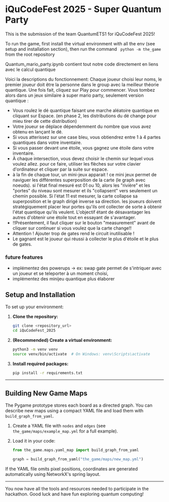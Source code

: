 # iQuCodeFest 2025 - Super Quantum Party

This is the submission of the team QuantumETS1 for iQuCodeFest 2025!

To run the game, first install the virtual environment with all the env (see setup and installation section), then run the command
    ```
    python -m the_game```
    from the root repository

Quantum_mario_party.ipynb contient tout notre code directement en liens avec le calcul quantique

Voici la descriptions du fonctionnement:
Chaque joueur choisi leur noms, le premier joueur doit être la personne dans le group avec la meilleur théorie quantique.
Une fois fait, cliquez sur Play pour commencer.
Vous tombez alors dans un jeux similaire à super mario party, seulement version quantique :
- Vous roulez le dé quantique faisant une marche aléatoire quantique en cliquant sur Espace. (en phase 2, les distributions du dé change pour mieu tirer de cette distribution)
- Votre joueur se déplace dépendemment du nombre que vous avez obtenu en lançant le dé. 
- Si vous atterissez sur une case bleu, vous obtiendrez entre 1 à 4 partes quantiques dans votre inventaire.
- Si vous passer devant une étoile, vous gagnez une étoile dans votre inventaire.
- À chaque intersection, vous devez choisir le chemin sur lequel vous voulez allez. pour ce faire, utiliser les flèches sur votre clavier d'ordinateur et cliquer par la suite sur espace.
- à la fin de chaque tour, un mini-jeux apparait ! ce mini jeux permet de naviguer les différentes superposition de la carte (le graph avec noeuds). si l'état final mesuré est 01 ou 10, alors les "rivière" et les "portes" du niveau sont mesurer et ils "collapsent" vers seulement un chemin possible. Si l'état 11 est mesurer, la carte collapse sa superposition et le graph dirigé inverse sa direction. les joueurs doivent stratégiquement placer leur portes qu'ils ont collecter de sorte à obtenir l'état quantique qu'ils veulent. L'objectif étant de désavantager les autres d'obtenir une étoile tout en essayant de s'avantager.
- !!Présentement, il faut cliquer sur le bouton "measurement" avant de cliquer sur continuer si vous voulez que la carte change!!
- Attention ! Ajouter trop de gates rend le circuit inutilisable !
- Le gagnant est le joueur qui réussi à collecter le plus d'étoile et le plus de gates.

### future features

- implémentez des powerups -> ex: swap gate permet de s'intriquer avec un joueur et se teleporter à un moment choisi, 
- implémentez des minijeu quantique plus élaborer

## Setup and Installation

To set up your environment:

1. **Clone the repository:**
    ```bash
    git clone <repository_url>
    cd iQuCodeFest_2025
    ```
2. **(Recommended) Create a virtual environment:**
    ```bash
    python3 -m venv venv
    source venv/bin/activate  # On Windows: venv\Scripts\activate
    ```
3. **Install required packages:**
    ```bash
    pip install -r requirements.txt
    ```


---

## Building New Game Maps

The Pygame prototype stores each board as a directed graph. You can describe
new maps using a compact YAML file and load them with
`build_graph_from_yaml`.

1. Create a YAML file with `nodes` and `edges` (see
   `the_game/maps/example_map.yml` for a full example).
2. Load it in your code:

   ```python
   from the_game.maps.yaml_map import build_graph_from_yaml

   graph = build_graph_from_yaml("the_game/maps/new_map.yml")
   ```

If the YAML file omits pixel positions, coordinates are generated
automatically using NetworkX's spring layout.

---

You now have all the tools and resources needed to participate in the hackathon.
Good luck and have fun exploring quantum computing!

